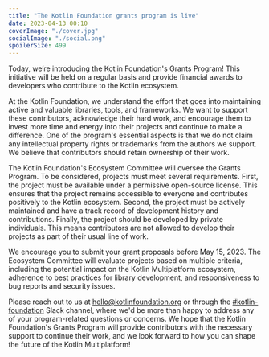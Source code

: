 ```yaml
---
title: "The Kotlin Foundation grants program is live"
date: 2023-04-13 00:10
coverImage: "./cover.jpg"
socialImage: "./social.png"
spoilerSize: 499
---
```


Today, we’re introducing the Kotlin Foundation's Grants Program! This initiative will be held on a regular basis and provide financial awards to developers who contribute to the Kotlin ecosystem.

At the Kotlin Foundation, we understand the effort that goes into maintaining active and valuable libraries, tools, and frameworks. We want to support these contributors, acknowledge their hard work, and encourage them to invest more time and energy into their projects and continue to make a difference. One of the program's essential aspects is that we do not claim any intellectual property rights or trademarks from the authors we support. We believe that contributors should retain ownership of their work.

The Kotlin Foundation's Ecosystem Committee will oversee the Grants Program. To be considered, projects must meet several requirements. First, the project must be available under a permissive open-source license. This ensures that the project remains accessible to everyone and contributes positively to the Kotlin ecosystem. Second, the project must be actively maintained and have a track record of development history and contributions. Finally, the project should be developed by private individuals. This means contributors are not allowed to develop their projects as part of their usual line of work.

We encourage you to submit your grant proposals before May 15, 2023. The Ecosystem Committee will evaluate projects based on multiple criteria, including the potential impact on the Kotlin Multiplatform ecosystem, adherence to best practices for library development, and responsiveness to bug reports and security issues.

Please reach out to us at [hello@kotlinfoundation.org](mailto:hello@kotlinfoundation.org) or through the [#kotlin-foundation](https://kotlinlang.slack.com/archives/C04RQTY5PBP) Slack channel, where we'd be more than happy to address any of your program-related questions or concerns. We hope that the Kotlin Foundation's Grants Program will provide contributors with the necessary support to continue their work, and we look forward to how you can shape the future of the Kotlin Multiplatform!
